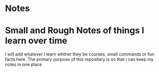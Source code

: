 # Notes
<h1>Small and Rough Notes of things I learn over time</h1>
<div>
I will add whatever I learn whther they be courses, small commands or fun facts here.
The primary purpose of this repositary is so that i can keep my notes in one place
</div>
